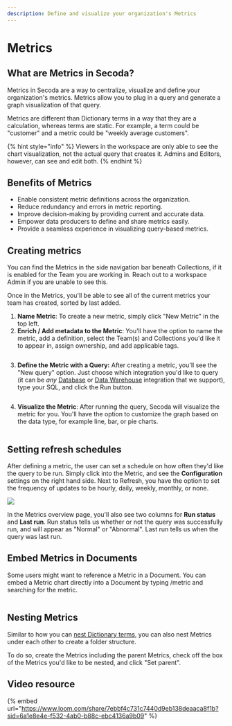 ```yaml
---
description: Define and visualize your organization's Metrics
---
```


# Metrics

## What are Metrics in Secoda?

Metrics in Secoda are a way to centralize, visualize and define your organization's metrics. Metrics allow you to plug in a query and generate a graph visualization of that query.

Metrics are different than Dictionary terms in a way that they are a calculation, whereas terms are static. For example, a term could be "customer" and a metric could be "weekly average customers".

{% hint style="info" %}
Viewers in the workspace are only able to see the chart visualization, not the actual query that creates it. Admins and Editors, however, can see and edit both.
{% endhint %}

## Benefits of Metrics

* Enable consistent metric definitions across the organization.
* Reduce redundancy and errors in metric reporting.
* Improve decision-making by providing current and accurate data.
* Empower data producers to define and share metrics easily.
* Provide a seamless experience in visualizing query-based metrics.

## Creating metrics

You can find the Metrics in the side navigation bar beneath Collections, if it is enabled for the Team you are working in. Reach out to a workspace Admin if you are unable to see this.

Once in the Metrics, you'll be able to see all of the current metrics your team has created, sorted by last added.

1. **Name Metric**: To create a new metric, simply click "New Metric" in the top left.
2. **Enrich / Add metadata to the Metric**: You'll have the option to name the metric, add a definition, select the Team(s) and Collections you'd like it to appear in, assign ownership, and add applicable tags.

<figure><img src="https://secoda-public-media-assets.s3.amazonaws.com/94e4792e-0bcb-47da-b0dd-fe12b273a2d4.gif" alt=""><figcaption></figcaption></figure>

3.  **Define the Metric with a Query:** After creating a metric, you'll see the "New query" option. Just choose which integration you'd like to query (it can be _any_ [Database](../integrations/databases/) or [Data Warehouse](../integrations/data-warehouses/) integration that we support), type your SQL, and click the Run button.&#x20;

    <figure><img src="https://secoda-public-media-assets.s3.amazonaws.com/c4aea352-9607-428b-894f-b5f66c54f431.png" alt=""><figcaption></figcaption></figure>
4. **Visualize the Metric**: After running the query, Secoda will visualize the metric for you. You'll have the option to customize the graph based on the data type, for example line, bar, or pie charts.

<figure><img src="https://secoda-public-media-assets.s3.amazonaws.com/106ef08b-c953-42d1-b206-bfe378b99eed.gif" alt=""><figcaption></figcaption></figure>

## Setting refresh schedules

After defining a metric, the user can set a schedule on how often they'd like the query to be run. Simply click into the Metric, and see the **Configuration** settings on the right hand side. Next to Refresh, you have the option to set the frequency of updates to be hourly, daily, weekly, monthly, or none.

![](<https://secoda-public-media-assets.s3.amazonaws.com/7880707d-d229-40b7-ab88-33f47585ea58.png>)

In the Metrics overview page, you'll also see two columns for **Run status** and **Last run**. Run status tells us whether or not the query was successfully run, and will appear as "Normal" or "Abnormal". Last run tells us when the query was last run.

## Embed Metrics in Documents

Some users might want to reference a Metric in a Document. You can embed a Metric chart directly into a Document by typing /metric and searching for the metric.

<figure><img src="https://secoda-public-media-assets.s3.amazonaws.com/6b006aef-9970-4424-8061-c9fa45459774.gif" alt=""><figcaption></figcaption></figure>

## Nesting Metrics

Similar to how you can [nest Dictionary terms](broken-reference), you can also nest Metrics under each other to create a folder structure.

To do so, create the Metrics including the parent Metrics, check off the box of the Metrics you'd like to be nested, and click "Set parent".

## Video resource

{% embed url="https://www.loom.com/share/7ebbf4c731c7440d9eb138deaaca8f1b?sid=6a1e8e4e-f532-4ab0-b88c-ebc4136a9b09" %}
